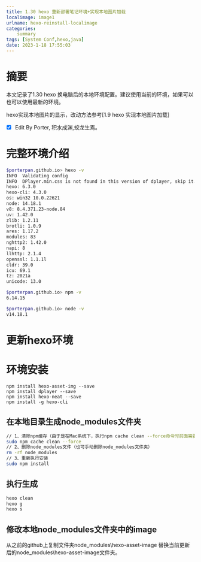 ```yaml
---
title: 1.30 hexo 重新部署笔记环境+实现本地图片加载
localimage: image1
urlname: hexo-reinstall-localimage
categories:     
    summary    
tags: [System Conf,hexo,java]
date: 2023-1-18 17:55:03
---
```


# 摘要

本文记录了1.30 hexo 换电脑后的本地环境配置。建议使用当前的环境，如果可以也可以使用最新的环境。

hexo实现本地图片的显示，改动方法参考[1.9 hexo 实现本地图片加载]

- [x] Edit By Porter, 积水成渊,蛟龙生焉。

<!-- more -->

# 完整环境介绍

```bash
$porterpan.github.io> hexo -v
INFO  Validating config
INFO  DPlayer.min.css is not found in this version of dplayer, skip it.
hexo: 6.3.0
hexo-cli: 4.3.0
os: win32 10.0.22621
node: 14.18.1
v8: 8.4.371.23-node.84
uv: 1.42.0
zlib: 1.2.11
brotli: 1.0.9
ares: 1.17.2
modules: 83
nghttp2: 1.42.0
napi: 8
llhttp: 2.1.4
openssl: 1.1.1l
cldr: 39.0
icu: 69.1
tz: 2021a
unicode: 13.0
```

```bash
$porterpan.github.io> npm -v
6.14.15

$porterpan.github.io> node -v
v14.18.1
```

# 更新hexo环境

# 环境安装

```
npm install hexo-asset-img --save
npm install dplayer --save
npm install hexo-neat --save
npm install -g hexo-cli
```

## 在本地目录生成node_modules文件夹


```bash
// 1、清除npm缓存（由于是在Mac系统下，执行npm cache clean --force命令时前面需要加sudo获取权限）
sudo npm cache clean --force
// 2、删除node_modules文件（也可手动删除node_modules文件夹）
rm -rf node_modules
// 3、重新执行安装
sudo npm install
```

## 执行生成

```bash
hexo clean 
hexo g
hexo s
```

## 修改本地node_modules文件夹中的image

从之前的github上复制文件夹node_modules\hexo-asset-image
替换当前更新后的node_modules\hexo-asset-image文件夹。